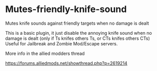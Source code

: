 # Mutes-friendly-knife-sound
Mutes knife sounds against friendly targets when no damage is dealt


This is a basic plugin, it just disable the annoying knife sound when no damage is dealt (only if Ts knifes others Ts, or CTs knifes others CTs)
Useful for Jailbreak and Zombie Mod/Escape servers.

More info in the allied modders thread

https://forums.alliedmods.net/showthread.php?p=2619214

